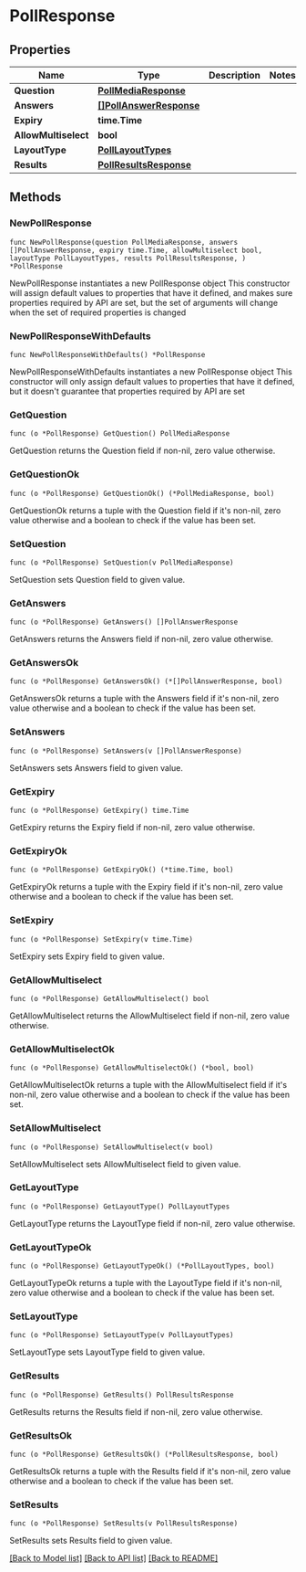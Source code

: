 # PollResponse

## Properties

Name | Type | Description | Notes
------------ | ------------- | ------------- | -------------
**Question** | [**PollMediaResponse**](PollMediaResponse.md) |  | 
**Answers** | [**[]PollAnswerResponse**](PollAnswerResponse.md) |  | 
**Expiry** | **time.Time** |  | 
**AllowMultiselect** | **bool** |  | 
**LayoutType** | [**PollLayoutTypes**](PollLayoutTypes.md) |  | 
**Results** | [**PollResultsResponse**](PollResultsResponse.md) |  | 

## Methods

### NewPollResponse

`func NewPollResponse(question PollMediaResponse, answers []PollAnswerResponse, expiry time.Time, allowMultiselect bool, layoutType PollLayoutTypes, results PollResultsResponse, ) *PollResponse`

NewPollResponse instantiates a new PollResponse object
This constructor will assign default values to properties that have it defined,
and makes sure properties required by API are set, but the set of arguments
will change when the set of required properties is changed

### NewPollResponseWithDefaults

`func NewPollResponseWithDefaults() *PollResponse`

NewPollResponseWithDefaults instantiates a new PollResponse object
This constructor will only assign default values to properties that have it defined,
but it doesn't guarantee that properties required by API are set

### GetQuestion

`func (o *PollResponse) GetQuestion() PollMediaResponse`

GetQuestion returns the Question field if non-nil, zero value otherwise.

### GetQuestionOk

`func (o *PollResponse) GetQuestionOk() (*PollMediaResponse, bool)`

GetQuestionOk returns a tuple with the Question field if it's non-nil, zero value otherwise
and a boolean to check if the value has been set.

### SetQuestion

`func (o *PollResponse) SetQuestion(v PollMediaResponse)`

SetQuestion sets Question field to given value.


### GetAnswers

`func (o *PollResponse) GetAnswers() []PollAnswerResponse`

GetAnswers returns the Answers field if non-nil, zero value otherwise.

### GetAnswersOk

`func (o *PollResponse) GetAnswersOk() (*[]PollAnswerResponse, bool)`

GetAnswersOk returns a tuple with the Answers field if it's non-nil, zero value otherwise
and a boolean to check if the value has been set.

### SetAnswers

`func (o *PollResponse) SetAnswers(v []PollAnswerResponse)`

SetAnswers sets Answers field to given value.


### GetExpiry

`func (o *PollResponse) GetExpiry() time.Time`

GetExpiry returns the Expiry field if non-nil, zero value otherwise.

### GetExpiryOk

`func (o *PollResponse) GetExpiryOk() (*time.Time, bool)`

GetExpiryOk returns a tuple with the Expiry field if it's non-nil, zero value otherwise
and a boolean to check if the value has been set.

### SetExpiry

`func (o *PollResponse) SetExpiry(v time.Time)`

SetExpiry sets Expiry field to given value.


### GetAllowMultiselect

`func (o *PollResponse) GetAllowMultiselect() bool`

GetAllowMultiselect returns the AllowMultiselect field if non-nil, zero value otherwise.

### GetAllowMultiselectOk

`func (o *PollResponse) GetAllowMultiselectOk() (*bool, bool)`

GetAllowMultiselectOk returns a tuple with the AllowMultiselect field if it's non-nil, zero value otherwise
and a boolean to check if the value has been set.

### SetAllowMultiselect

`func (o *PollResponse) SetAllowMultiselect(v bool)`

SetAllowMultiselect sets AllowMultiselect field to given value.


### GetLayoutType

`func (o *PollResponse) GetLayoutType() PollLayoutTypes`

GetLayoutType returns the LayoutType field if non-nil, zero value otherwise.

### GetLayoutTypeOk

`func (o *PollResponse) GetLayoutTypeOk() (*PollLayoutTypes, bool)`

GetLayoutTypeOk returns a tuple with the LayoutType field if it's non-nil, zero value otherwise
and a boolean to check if the value has been set.

### SetLayoutType

`func (o *PollResponse) SetLayoutType(v PollLayoutTypes)`

SetLayoutType sets LayoutType field to given value.


### GetResults

`func (o *PollResponse) GetResults() PollResultsResponse`

GetResults returns the Results field if non-nil, zero value otherwise.

### GetResultsOk

`func (o *PollResponse) GetResultsOk() (*PollResultsResponse, bool)`

GetResultsOk returns a tuple with the Results field if it's non-nil, zero value otherwise
and a boolean to check if the value has been set.

### SetResults

`func (o *PollResponse) SetResults(v PollResultsResponse)`

SetResults sets Results field to given value.



[[Back to Model list]](../README.md#documentation-for-models) [[Back to API list]](../README.md#documentation-for-api-endpoints) [[Back to README]](../README.md)


